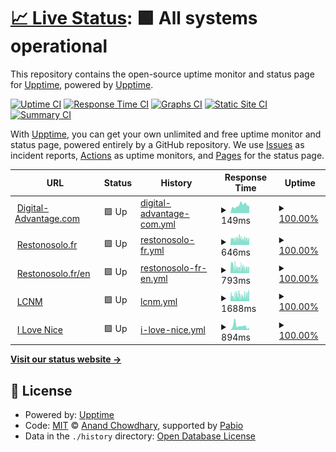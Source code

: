 # [📈 Live Status](https://demo.upptime.js.org): <!--live status--> **🟩 All systems operational**

This repository contains the open-source uptime monitor and status page for [Upptime](https://upptime.js.org), powered by [Upptime](https://github.com/upptime/upptime).

[![Uptime CI](https://github.com/upptime/upptime/workflows/Uptime%20CI/badge.svg)](https://github.com/upptime/upptime/actions?query=workflow%3A%22Uptime+CI%22)
[![Response Time CI](https://github.com/upptime/upptime/workflows/Response%20Time%20CI/badge.svg)](https://github.com/upptime/upptime/actions?query=workflow%3A%22Response+Time+CI%22)
[![Graphs CI](https://github.com/upptime/upptime/workflows/Graphs%20CI/badge.svg)](https://github.com/upptime/upptime/actions?query=workflow%3A%22Graphs+CI%22)
[![Static Site CI](https://github.com/upptime/upptime/workflows/Static%20Site%20CI/badge.svg)](https://github.com/upptime/upptime/actions?query=workflow%3A%22Static+Site+CI%22)
[![Summary CI](https://github.com/upptime/upptime/workflows/Summary%20CI/badge.svg)](https://github.com/upptime/upptime/actions?query=workflow%3A%22Summary+CI%22)

With [Upptime](https://upptime.js.org), you can get your own unlimited and free uptime monitor and status page, powered entirely by a GitHub repository. We use [Issues](https://github.com/upptime/upptime/issues) as incident reports, [Actions](https://github.com/upptime/upptime/actions) as uptime monitors, and [Pages](https://demo.upptime.js.org) for the status page.

<!--start: status pages-->
<!-- This summary is generated by Upptime (https://github.com/upptime/upptime) -->
<!-- Do not edit this manually, your changes will be overwritten -->
<!-- prettier-ignore -->
| URL | Status | History | Response Time | Uptime |
| --- | ------ | ------- | ------------- | ------ |
| <img alt="" src="https://icons.duckduckgo.com/ip3/www.digital-advantage.com.ico" height="13"> [Digital-Advantage.com](https://www.digital-advantage.com) | 🟩 Up | [digital-advantage-com.yml](https://github.com/amarnaud2/upptime/commits/HEAD/history/digital-advantage-com.yml) | <details><summary><img alt="Response time graph" src="./graphs/digital-advantage-com/response-time-week.png" height="20"> 149ms</summary><br><a href="https://upptime.github.io/upptime/history/digital-advantage-com"><img alt="Response time 149" src="https://img.shields.io/endpoint?url=https%3A%2F%2Fraw.githubusercontent.com%2Famarnaud2%2Fupptime%2FHEAD%2Fapi%2Fdigital-advantage-com%2Fresponse-time.json"></a><br><a href="https://upptime.github.io/upptime/history/digital-advantage-com"><img alt="24-hour response time 149" src="https://img.shields.io/endpoint?url=https%3A%2F%2Fraw.githubusercontent.com%2Famarnaud2%2Fupptime%2FHEAD%2Fapi%2Fdigital-advantage-com%2Fresponse-time-day.json"></a><br><a href="https://upptime.github.io/upptime/history/digital-advantage-com"><img alt="7-day response time 149" src="https://img.shields.io/endpoint?url=https%3A%2F%2Fraw.githubusercontent.com%2Famarnaud2%2Fupptime%2FHEAD%2Fapi%2Fdigital-advantage-com%2Fresponse-time-week.json"></a><br><a href="https://upptime.github.io/upptime/history/digital-advantage-com"><img alt="30-day response time 149" src="https://img.shields.io/endpoint?url=https%3A%2F%2Fraw.githubusercontent.com%2Famarnaud2%2Fupptime%2FHEAD%2Fapi%2Fdigital-advantage-com%2Fresponse-time-month.json"></a><br><a href="https://upptime.github.io/upptime/history/digital-advantage-com"><img alt="1-year response time 149" src="https://img.shields.io/endpoint?url=https%3A%2F%2Fraw.githubusercontent.com%2Famarnaud2%2Fupptime%2FHEAD%2Fapi%2Fdigital-advantage-com%2Fresponse-time-year.json"></a></details> | <details><summary><a href="https://upptime.github.io/upptime/history/digital-advantage-com">100.00%</a></summary><a href="https://upptime.github.io/upptime/history/digital-advantage-com"><img alt="All-time uptime 100.00%" src="https://img.shields.io/endpoint?url=https%3A%2F%2Fraw.githubusercontent.com%2Famarnaud2%2Fupptime%2FHEAD%2Fapi%2Fdigital-advantage-com%2Fuptime.json"></a><br><a href="https://upptime.github.io/upptime/history/digital-advantage-com"><img alt="24-hour uptime 100.00%" src="https://img.shields.io/endpoint?url=https%3A%2F%2Fraw.githubusercontent.com%2Famarnaud2%2Fupptime%2FHEAD%2Fapi%2Fdigital-advantage-com%2Fuptime-day.json"></a><br><a href="https://upptime.github.io/upptime/history/digital-advantage-com"><img alt="7-day uptime 100.00%" src="https://img.shields.io/endpoint?url=https%3A%2F%2Fraw.githubusercontent.com%2Famarnaud2%2Fupptime%2FHEAD%2Fapi%2Fdigital-advantage-com%2Fuptime-week.json"></a><br><a href="https://upptime.github.io/upptime/history/digital-advantage-com"><img alt="30-day uptime 100.00%" src="https://img.shields.io/endpoint?url=https%3A%2F%2Fraw.githubusercontent.com%2Famarnaud2%2Fupptime%2FHEAD%2Fapi%2Fdigital-advantage-com%2Fuptime-month.json"></a><br><a href="https://upptime.github.io/upptime/history/digital-advantage-com"><img alt="1-year uptime 100.00%" src="https://img.shields.io/endpoint?url=https%3A%2F%2Fraw.githubusercontent.com%2Famarnaud2%2Fupptime%2FHEAD%2Fapi%2Fdigital-advantage-com%2Fuptime-year.json"></a></details>
| <img alt="" src="https://icons.duckduckgo.com/ip3/www.restonosolo.fr.ico" height="13"> [Restonosolo.fr](https://www.restonosolo.fr) | 🟩 Up | [restonosolo-fr.yml](https://github.com/amarnaud2/upptime/commits/HEAD/history/restonosolo-fr.yml) | <details><summary><img alt="Response time graph" src="./graphs/restonosolo-fr/response-time-week.png" height="20"> 646ms</summary><br><a href="https://upptime.github.io/upptime/history/restonosolo-fr"><img alt="Response time 646" src="https://img.shields.io/endpoint?url=https%3A%2F%2Fraw.githubusercontent.com%2Famarnaud2%2Fupptime%2FHEAD%2Fapi%2Frestonosolo-fr%2Fresponse-time.json"></a><br><a href="https://upptime.github.io/upptime/history/restonosolo-fr"><img alt="24-hour response time 646" src="https://img.shields.io/endpoint?url=https%3A%2F%2Fraw.githubusercontent.com%2Famarnaud2%2Fupptime%2FHEAD%2Fapi%2Frestonosolo-fr%2Fresponse-time-day.json"></a><br><a href="https://upptime.github.io/upptime/history/restonosolo-fr"><img alt="7-day response time 646" src="https://img.shields.io/endpoint?url=https%3A%2F%2Fraw.githubusercontent.com%2Famarnaud2%2Fupptime%2FHEAD%2Fapi%2Frestonosolo-fr%2Fresponse-time-week.json"></a><br><a href="https://upptime.github.io/upptime/history/restonosolo-fr"><img alt="30-day response time 646" src="https://img.shields.io/endpoint?url=https%3A%2F%2Fraw.githubusercontent.com%2Famarnaud2%2Fupptime%2FHEAD%2Fapi%2Frestonosolo-fr%2Fresponse-time-month.json"></a><br><a href="https://upptime.github.io/upptime/history/restonosolo-fr"><img alt="1-year response time 646" src="https://img.shields.io/endpoint?url=https%3A%2F%2Fraw.githubusercontent.com%2Famarnaud2%2Fupptime%2FHEAD%2Fapi%2Frestonosolo-fr%2Fresponse-time-year.json"></a></details> | <details><summary><a href="https://upptime.github.io/upptime/history/restonosolo-fr">100.00%</a></summary><a href="https://upptime.github.io/upptime/history/restonosolo-fr"><img alt="All-time uptime 100.00%" src="https://img.shields.io/endpoint?url=https%3A%2F%2Fraw.githubusercontent.com%2Famarnaud2%2Fupptime%2FHEAD%2Fapi%2Frestonosolo-fr%2Fuptime.json"></a><br><a href="https://upptime.github.io/upptime/history/restonosolo-fr"><img alt="24-hour uptime 100.00%" src="https://img.shields.io/endpoint?url=https%3A%2F%2Fraw.githubusercontent.com%2Famarnaud2%2Fupptime%2FHEAD%2Fapi%2Frestonosolo-fr%2Fuptime-day.json"></a><br><a href="https://upptime.github.io/upptime/history/restonosolo-fr"><img alt="7-day uptime 100.00%" src="https://img.shields.io/endpoint?url=https%3A%2F%2Fraw.githubusercontent.com%2Famarnaud2%2Fupptime%2FHEAD%2Fapi%2Frestonosolo-fr%2Fuptime-week.json"></a><br><a href="https://upptime.github.io/upptime/history/restonosolo-fr"><img alt="30-day uptime 100.00%" src="https://img.shields.io/endpoint?url=https%3A%2F%2Fraw.githubusercontent.com%2Famarnaud2%2Fupptime%2FHEAD%2Fapi%2Frestonosolo-fr%2Fuptime-month.json"></a><br><a href="https://upptime.github.io/upptime/history/restonosolo-fr"><img alt="1-year uptime 100.00%" src="https://img.shields.io/endpoint?url=https%3A%2F%2Fraw.githubusercontent.com%2Famarnaud2%2Fupptime%2FHEAD%2Fapi%2Frestonosolo-fr%2Fuptime-year.json"></a></details>
| <img alt="" src="https://icons.duckduckgo.com/ip3/www.restonosolo.fr.ico" height="13"> [Restonosolo.fr/en](https://www.restonosolo.fr/en) | 🟩 Up | [restonosolo-fr-en.yml](https://github.com/amarnaud2/upptime/commits/HEAD/history/restonosolo-fr-en.yml) | <details><summary><img alt="Response time graph" src="./graphs/restonosolo-fr-en/response-time-week.png" height="20"> 793ms</summary><br><a href="https://upptime.github.io/upptime/history/restonosolo-fr-en"><img alt="Response time 793" src="https://img.shields.io/endpoint?url=https%3A%2F%2Fraw.githubusercontent.com%2Famarnaud2%2Fupptime%2FHEAD%2Fapi%2Frestonosolo-fr-en%2Fresponse-time.json"></a><br><a href="https://upptime.github.io/upptime/history/restonosolo-fr-en"><img alt="24-hour response time 793" src="https://img.shields.io/endpoint?url=https%3A%2F%2Fraw.githubusercontent.com%2Famarnaud2%2Fupptime%2FHEAD%2Fapi%2Frestonosolo-fr-en%2Fresponse-time-day.json"></a><br><a href="https://upptime.github.io/upptime/history/restonosolo-fr-en"><img alt="7-day response time 793" src="https://img.shields.io/endpoint?url=https%3A%2F%2Fraw.githubusercontent.com%2Famarnaud2%2Fupptime%2FHEAD%2Fapi%2Frestonosolo-fr-en%2Fresponse-time-week.json"></a><br><a href="https://upptime.github.io/upptime/history/restonosolo-fr-en"><img alt="30-day response time 793" src="https://img.shields.io/endpoint?url=https%3A%2F%2Fraw.githubusercontent.com%2Famarnaud2%2Fupptime%2FHEAD%2Fapi%2Frestonosolo-fr-en%2Fresponse-time-month.json"></a><br><a href="https://upptime.github.io/upptime/history/restonosolo-fr-en"><img alt="1-year response time 793" src="https://img.shields.io/endpoint?url=https%3A%2F%2Fraw.githubusercontent.com%2Famarnaud2%2Fupptime%2FHEAD%2Fapi%2Frestonosolo-fr-en%2Fresponse-time-year.json"></a></details> | <details><summary><a href="https://upptime.github.io/upptime/history/restonosolo-fr-en">100.00%</a></summary><a href="https://upptime.github.io/upptime/history/restonosolo-fr-en"><img alt="All-time uptime 100.00%" src="https://img.shields.io/endpoint?url=https%3A%2F%2Fraw.githubusercontent.com%2Famarnaud2%2Fupptime%2FHEAD%2Fapi%2Frestonosolo-fr-en%2Fuptime.json"></a><br><a href="https://upptime.github.io/upptime/history/restonosolo-fr-en"><img alt="24-hour uptime 100.00%" src="https://img.shields.io/endpoint?url=https%3A%2F%2Fraw.githubusercontent.com%2Famarnaud2%2Fupptime%2FHEAD%2Fapi%2Frestonosolo-fr-en%2Fuptime-day.json"></a><br><a href="https://upptime.github.io/upptime/history/restonosolo-fr-en"><img alt="7-day uptime 100.00%" src="https://img.shields.io/endpoint?url=https%3A%2F%2Fraw.githubusercontent.com%2Famarnaud2%2Fupptime%2FHEAD%2Fapi%2Frestonosolo-fr-en%2Fuptime-week.json"></a><br><a href="https://upptime.github.io/upptime/history/restonosolo-fr-en"><img alt="30-day uptime 100.00%" src="https://img.shields.io/endpoint?url=https%3A%2F%2Fraw.githubusercontent.com%2Famarnaud2%2Fupptime%2FHEAD%2Fapi%2Frestonosolo-fr-en%2Fuptime-month.json"></a><br><a href="https://upptime.github.io/upptime/history/restonosolo-fr-en"><img alt="1-year uptime 100.00%" src="https://img.shields.io/endpoint?url=https%3A%2F%2Fraw.githubusercontent.com%2Famarnaud2%2Fupptime%2FHEAD%2Fapi%2Frestonosolo-fr-en%2Fuptime-year.json"></a></details>
| <img alt="" src="https://icons.duckduckgo.com/ip3/www.lcnm.art.ico" height="13"> [LCNM](https://www.lcnm.art) | 🟩 Up | [lcnm.yml](https://github.com/amarnaud2/upptime/commits/HEAD/history/lcnm.yml) | <details><summary><img alt="Response time graph" src="./graphs/lcnm/response-time-week.png" height="20"> 1688ms</summary><br><a href="https://upptime.github.io/upptime/history/lcnm"><img alt="Response time 1688" src="https://img.shields.io/endpoint?url=https%3A%2F%2Fraw.githubusercontent.com%2Famarnaud2%2Fupptime%2FHEAD%2Fapi%2Flcnm%2Fresponse-time.json"></a><br><a href="https://upptime.github.io/upptime/history/lcnm"><img alt="24-hour response time 1688" src="https://img.shields.io/endpoint?url=https%3A%2F%2Fraw.githubusercontent.com%2Famarnaud2%2Fupptime%2FHEAD%2Fapi%2Flcnm%2Fresponse-time-day.json"></a><br><a href="https://upptime.github.io/upptime/history/lcnm"><img alt="7-day response time 1688" src="https://img.shields.io/endpoint?url=https%3A%2F%2Fraw.githubusercontent.com%2Famarnaud2%2Fupptime%2FHEAD%2Fapi%2Flcnm%2Fresponse-time-week.json"></a><br><a href="https://upptime.github.io/upptime/history/lcnm"><img alt="30-day response time 1688" src="https://img.shields.io/endpoint?url=https%3A%2F%2Fraw.githubusercontent.com%2Famarnaud2%2Fupptime%2FHEAD%2Fapi%2Flcnm%2Fresponse-time-month.json"></a><br><a href="https://upptime.github.io/upptime/history/lcnm"><img alt="1-year response time 1688" src="https://img.shields.io/endpoint?url=https%3A%2F%2Fraw.githubusercontent.com%2Famarnaud2%2Fupptime%2FHEAD%2Fapi%2Flcnm%2Fresponse-time-year.json"></a></details> | <details><summary><a href="https://upptime.github.io/upptime/history/lcnm">100.00%</a></summary><a href="https://upptime.github.io/upptime/history/lcnm"><img alt="All-time uptime 100.00%" src="https://img.shields.io/endpoint?url=https%3A%2F%2Fraw.githubusercontent.com%2Famarnaud2%2Fupptime%2FHEAD%2Fapi%2Flcnm%2Fuptime.json"></a><br><a href="https://upptime.github.io/upptime/history/lcnm"><img alt="24-hour uptime 100.00%" src="https://img.shields.io/endpoint?url=https%3A%2F%2Fraw.githubusercontent.com%2Famarnaud2%2Fupptime%2FHEAD%2Fapi%2Flcnm%2Fuptime-day.json"></a><br><a href="https://upptime.github.io/upptime/history/lcnm"><img alt="7-day uptime 100.00%" src="https://img.shields.io/endpoint?url=https%3A%2F%2Fraw.githubusercontent.com%2Famarnaud2%2Fupptime%2FHEAD%2Fapi%2Flcnm%2Fuptime-week.json"></a><br><a href="https://upptime.github.io/upptime/history/lcnm"><img alt="30-day uptime 100.00%" src="https://img.shields.io/endpoint?url=https%3A%2F%2Fraw.githubusercontent.com%2Famarnaud2%2Fupptime%2FHEAD%2Fapi%2Flcnm%2Fuptime-month.json"></a><br><a href="https://upptime.github.io/upptime/history/lcnm"><img alt="1-year uptime 100.00%" src="https://img.shields.io/endpoint?url=https%3A%2F%2Fraw.githubusercontent.com%2Famarnaud2%2Fupptime%2FHEAD%2Fapi%2Flcnm%2Fuptime-year.json"></a></details>
| <img alt="" src="https://icons.duckduckgo.com/ip3/www.ilovenice.eu.ico" height="13"> [I Love Nice](https://www.ilovenice.eu) | 🟩 Up | [i-love-nice.yml](https://github.com/amarnaud2/upptime/commits/HEAD/history/i-love-nice.yml) | <details><summary><img alt="Response time graph" src="./graphs/i-love-nice/response-time-week.png" height="20"> 894ms</summary><br><a href="https://upptime.github.io/upptime/history/i-love-nice"><img alt="Response time 894" src="https://img.shields.io/endpoint?url=https%3A%2F%2Fraw.githubusercontent.com%2Famarnaud2%2Fupptime%2FHEAD%2Fapi%2Fi-love-nice%2Fresponse-time.json"></a><br><a href="https://upptime.github.io/upptime/history/i-love-nice"><img alt="24-hour response time 894" src="https://img.shields.io/endpoint?url=https%3A%2F%2Fraw.githubusercontent.com%2Famarnaud2%2Fupptime%2FHEAD%2Fapi%2Fi-love-nice%2Fresponse-time-day.json"></a><br><a href="https://upptime.github.io/upptime/history/i-love-nice"><img alt="7-day response time 894" src="https://img.shields.io/endpoint?url=https%3A%2F%2Fraw.githubusercontent.com%2Famarnaud2%2Fupptime%2FHEAD%2Fapi%2Fi-love-nice%2Fresponse-time-week.json"></a><br><a href="https://upptime.github.io/upptime/history/i-love-nice"><img alt="30-day response time 894" src="https://img.shields.io/endpoint?url=https%3A%2F%2Fraw.githubusercontent.com%2Famarnaud2%2Fupptime%2FHEAD%2Fapi%2Fi-love-nice%2Fresponse-time-month.json"></a><br><a href="https://upptime.github.io/upptime/history/i-love-nice"><img alt="1-year response time 894" src="https://img.shields.io/endpoint?url=https%3A%2F%2Fraw.githubusercontent.com%2Famarnaud2%2Fupptime%2FHEAD%2Fapi%2Fi-love-nice%2Fresponse-time-year.json"></a></details> | <details><summary><a href="https://upptime.github.io/upptime/history/i-love-nice">100.00%</a></summary><a href="https://upptime.github.io/upptime/history/i-love-nice"><img alt="All-time uptime 100.00%" src="https://img.shields.io/endpoint?url=https%3A%2F%2Fraw.githubusercontent.com%2Famarnaud2%2Fupptime%2FHEAD%2Fapi%2Fi-love-nice%2Fuptime.json"></a><br><a href="https://upptime.github.io/upptime/history/i-love-nice"><img alt="24-hour uptime 100.00%" src="https://img.shields.io/endpoint?url=https%3A%2F%2Fraw.githubusercontent.com%2Famarnaud2%2Fupptime%2FHEAD%2Fapi%2Fi-love-nice%2Fuptime-day.json"></a><br><a href="https://upptime.github.io/upptime/history/i-love-nice"><img alt="7-day uptime 100.00%" src="https://img.shields.io/endpoint?url=https%3A%2F%2Fraw.githubusercontent.com%2Famarnaud2%2Fupptime%2FHEAD%2Fapi%2Fi-love-nice%2Fuptime-week.json"></a><br><a href="https://upptime.github.io/upptime/history/i-love-nice"><img alt="30-day uptime 100.00%" src="https://img.shields.io/endpoint?url=https%3A%2F%2Fraw.githubusercontent.com%2Famarnaud2%2Fupptime%2FHEAD%2Fapi%2Fi-love-nice%2Fuptime-month.json"></a><br><a href="https://upptime.github.io/upptime/history/i-love-nice"><img alt="1-year uptime 100.00%" src="https://img.shields.io/endpoint?url=https%3A%2F%2Fraw.githubusercontent.com%2Famarnaud2%2Fupptime%2FHEAD%2Fapi%2Fi-love-nice%2Fuptime-year.json"></a></details>

<!--end: status pages-->

[**Visit our status website →**](https://demo.upptime.js.org)

## 📄 License

- Powered by: [Upptime](https://github.com/upptime/upptime)
- Code: [MIT](./LICENSE) © [Anand Chowdhary](https://anandchowdhary.com), supported by [Pabio](https://pabio.com)
- Data in the `./history` directory: [Open Database License](https://opendatacommons.org/licenses/odbl/1-0/)
